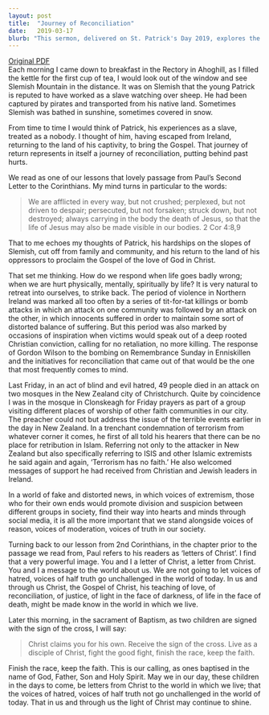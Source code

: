 ```yaml
---
layout: post
title:  "Journey of Reconciliation"
date:   2019-03-17
blurb: "This sermon, delivered on St. Patrick's Day 2019, explores the journey of St. Patrick, from being a slave to becoming a beacon of the Gospel. It discusses how we respond when life goes wrong and emphasizes the importance of not retaliating but seeking reconciliation. The sermon also addresses the recent terrorist attack in New Zealand, condemning all forms of terrorism and urging listeners to stand alongside voices of reason and truth."
---
```

[Original PDF](/assets/pdf/lent2stpatrick2019.pdf)    
Each morning I came down to breakfast in the Rectory in Ahoghill, as I filled the kettle for the first cup of tea, I would look out of the window and see Slemish Mountain in the distance. It was on Slemish that the young Patrick is reputed to have worked as a slave watching over sheep. He had been captured by pirates and transported from his native land. Sometimes Slemish was bathed in sunshine, sometimes covered in snow.

From time to time I would think of Patrick, his experiences as a slave, treated as a nobody. I thought of him, having escaped from Ireland, returning to the land of his captivity, to bring the Gospel. That journey of return represents in itself a journey of reconciliation, putting behind past hurts.

We read as one of our lessons that lovely passage from Paul’s Second Letter to the Corinthians. My mind turns in particular to the words:

> We are afflicted in every way, but not crushed; perplexed, but not driven to despair; persecuted, but not forsaken; struck down, but not destroyed; always carrying in the body the death of Jesus, so that the life of Jesus may also be made visible in our bodies. 2 Cor 4:8,9

That to me echoes my thoughts of Patrick, his hardships on the slopes of Slemish, cut off from family and community, and his return to the land of his oppressors to proclaim the Gospel of the love of God in Christ.

That set me thinking. How do we respond when life goes badly wrong; when we are hurt physically, mentally, spiritually by life? It is very natural to retreat into ourselves, to strike back. The period of violence in Northern Ireland was marked all too often by a series of tit-for-tat killings or bomb attacks in which an attack on one community was followed by an attack on the other, in which innocents suffered in order to maintain some sort of distorted balance of suffering. But this period was also marked by occasions of inspiration when victims would speak out of a deep rooted Christian conviction, calling for no retaliation, no more killing. The response of Gordon Wilson to the bombing on Remembrance Sunday in Enniskillen and the initiatives for reconciliation that came out of that would be the one that most frequently comes to mind.

Last Friday, in an act of blind and evil hatred, 49 people died in an attack on two mosques in the New Zealand city of Christchurch. Quite by coincidence I was in the mosque in Clonskeagh for Friday prayers as part of a group visiting different places of worship of other faith communities in our city. The preacher could not but address the issue of the terrible events earlier in the day in New Zealand. In a trenchant condemnation of terrorism from whatever corner it comes, he first of all told his hearers that there can be no place for retribution in Islam. Referring not only to the attacker in New Zealand but also specifically referring to ISIS and other Islamic extremists he said again and again, ‘Terrorism has no faith.’ He also welcomed messages of support he had received from Christian and Jewish leaders in Ireland.

In a world of fake and distorted news, in which voices of extremism, those who for their own ends would promote division and suspicion between different groups in society, find their way into hearts and minds through social media, it is all the more important that we stand alongside voices of reason, voices of moderation, voices of truth in our society.

Turning back to our lesson from 2nd Corinthians, in the chapter prior to the passage we read from, Paul refers to his readers as ‘letters of Christ’. I find that a very powerful image. You and I a letter of Christ, a letter from Christ. You and I a message to the world about us. We are not going to let voices of hatred, voices of half truth go unchallenged in the world of today. In us and through us Christ, the Gospel of Christ, his teaching of love, of reconciliation, of justice, of light in the face of darkness, of life in the face of death, might be made know in the world in which we live.

Later this morning, in the sacrament of Baptism, as two children are signed with the sign of the cross, I will say:

> Christ claims you for his own.
> Receive the sign of the cross.
> Live as a disciple of Christ,
> fight the good fight,
> finish the race, keep the faith.

Finish the race, keep the faith. This is our calling, as ones baptised in the name of God, Father, Son and Holy Spirit. May we in our day, these children in the days to come, be letters from Christ to the world in which we live; that the voices of hatred, voices of half truth not go unchallenged in the world of today. That in us and through us the light of Christ may continue to shine.
